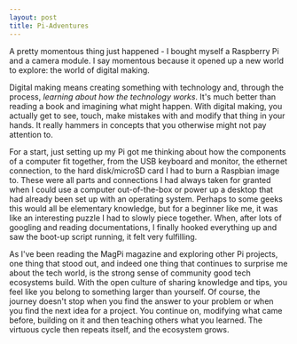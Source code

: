 ```yaml
---
layout: post
title: Pi-Adventures
--- 
```


A pretty momentous thing just happened - I bought myself a Raspberry Pi and a camera module. I say momentous because it opened up a new world to explore: the world of digital making. 

Digital making means creating something with technology and, through the process, *learning about how the technology works*. It's much better than reading a book and imagining what might happen. With digital making, you actually get to see, touch, make mistakes with and modify that thing in your hands. It really hammers in concepts that you otherwise might not pay attention to. 

For a start, just setting up my Pi got me thinking about how the components of a computer fit together, from the USB keyboard and monitor, the ethernet connection, to the hard disk/microSD card I had to burn a Raspbian image to. These were all parts and connections I had always taken for granted when I could use a computer out-of-the-box or power up a desktop that had already been set up with an operating system. Perhaps to some geeks this would all be elementary knowledge, but for a beginner like me, it was like an interesting puzzle I had to slowly piece together. When, after lots of googling and reading documentations, I finally hooked everything up and saw the boot-up script running, it felt very fulfilling. 

As I've been reading the MagPi magazine and exploring other Pi projects, one thing that stood out, and indeed one thing that continues to surprise me about the tech world, is the strong sense of community good tech ecosystems build. With the open culture of sharing knowledge and tips, you feel like you belong to something larger than yourself. Of course, the journey doesn't stop when you find the answer to your problem or when you find the next idea for a project. You continue on, modifying what came before, building on it and then teaching others what you learned. The virtuous cycle then repeats itself, and the ecosystem grows.  
